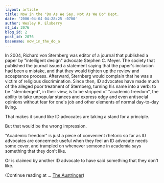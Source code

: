 ```yaml
---
layout: article
title: Now in the "Do As We Say, Not As We Do" Dept.
date: '2006-04-04 04:28:25 -0700'
author: Wesley R. Elsberry
mt_id: 2076
blog_id: 2
post_id: 2076
basename: now_in_the_do_a
---
```

In 2004, Richard von Sternberg was editor of a journal that published a paper by "intelligent design" advocate Stephen C. Meyer. The society that published the journal issued a statement saying that the paper's inclusion had been a mistake, and that they would tighten up the review and acceptance process. Afterward, Sternberg would complain that he was a victim of religious discrimination. Since then, ID advocates have made much of the alleged poor treatment of Sternberg, turning his name into a verb: to be "sternberged", in their view, is to be stripped of "academic freedom", the ability to take unpopular stances and express edgy and even antisocial opinions without fear for one's job and other elements of normal day-to-day living.

That makes it sound like ID advocates are taking a stand for a principle.

But that would be the wrong impression.

"Academic freedom" is just a piece of convenient rhetoric so far as ID advocates are concerned: useful when they feel an ID advocate needs some cover, and trampled on whenever someone in academia says something that they don't like.

Or is claimed by another ID advocate to have said something that they don't like.

(Continue reading at ... [The Austringer](http://austringer.net/wp/?p=254))
